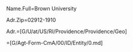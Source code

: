 Name.Full=Brown University

Adr.Zip=02912-1910

Adr.=[G/U/at/US/RI/Providence/Providence/Geo]

=[G/Agt-Form-CmA/00/ID/Entity/0.md]
